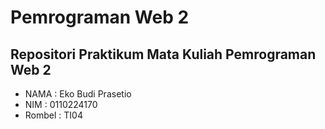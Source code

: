 # Pemrograman Web 2
## Repositori Praktikum Mata Kuliah Pemrograman Web 2
- NAMA : Eko Budi Prasetio
- NIM : 0110224170
- Rombel : TI04
